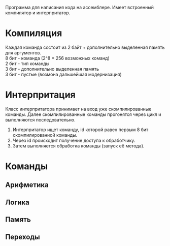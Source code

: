 Программа для написания кода на ассемблере. Имеет встроенный компилятор и интерпритатор.

# Компиляция
Каждая команда состоит из 2 байт + дополнительно выделенная память для аргументов.  
8 бит - команда (2^8 = 256 возможных команд)  
2 бит - тип команды  
3 бит - дополнительно выделенная память  
3 бит - пустые (возмона дальшейшая модернизация)  

# Интерпритация
Класс интерпритатора принимает на вход уже скомпилированные команды. Далее скомпилированные команды прогонятся через цикл и выполняются последовательно.  
1) Интерпритатор ищет команду, id которой равен первым 8 бит скомпилированной команды.
2) Через id происходит получение доступа к обработчику.
3) Затем выполняется обработка команды (запуск её метода).

# Команды
## Арифметика
## Логика
## Память
## Переходы
